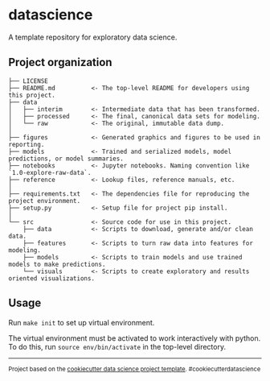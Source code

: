 datascience
===========

A template repository for exploratory data science.

Project organization
--------------------

    ├── LICENSE
    ├── README.md          <- The top-level README for developers using this project.
    ├── data
    │   ├── interim        <- Intermediate data that has been transformed.
    │   ├── processed      <- The final, canonical data sets for modeling.
    │   └── raw            <- The original, immutable data dump.
    │
    ├── figures            <- Generated graphics and figures to be used in reporting.
    ├── models             <- Trained and serialized models, model predictions, or model summaries.
    ├── notebooks          <- Jupyter notebooks. Naming convention like `1.0-explore-raw-data`.
    ├── reference          <- Lookup files, reference manuals, etc.
    │
    ├── requirements.txt   <- The dependencies file for reproducing the project environment.
    ├── setup.py           <- Setup file for project pip install.
    │
    └── src                <- Source code for use in this project.
        ├── data           <- Scripts to download, generate and/or clean data.
        ├── features       <- Scripts to turn raw data into features for modeling.
        ├── models         <- Scripts to train models and use trained models to make predictions.
        └── visuals        <- Scripts to create exploratory and results oriented visualizations.

Usage
----------------------

Run `make init` to set up virtual environment.

The virtual environment must be activated to work interactively with python. To do this, run `source env/bin/activate` in the top-level directory.

--------

<p><small>Project based on the <a target="_blank" href="https://drivendata.github.io/cookiecutter-data-science/">cookiecutter data science project template</a>. #cookiecutterdatascience</small></p>

